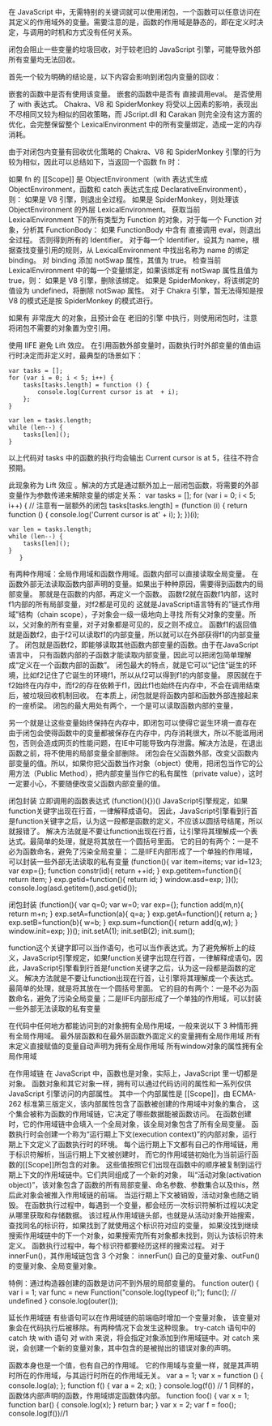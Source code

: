 在 JavaScript 中，无需特别的关键词就可以使用闭包，一个函数可以任意访问在其定义的作用域外的变量。需要注意的是，函数的作用域是静态的，即在定义时决定，与调用的时机和方式没有任何关系。

闭包会阻止一些变量的垃圾回收，对于较老旧的 JavaScript 引擎，可能导致外部所有变量均无法回收。

首先一个较为明确的结论是，以下内容会影响到闭包内变量的回收：

嵌套的函数中是否有使用该变量。
嵌套的函数中是否有 直接调用eval。
是否使用了 with 表达式。
Chakra、V8 和 SpiderMonkey 将受以上因素的影响，表现出不尽相同又较为相似的回收策略，而 JScript.dll 和 Carakan 则完全没有这方面的优化，会完整保留整个 LexicalEnvironment 中的所有变量绑定，造成一定的内存消耗。

由于对闭包内变量有回收优化策略的 Chakra、V8 和 SpiderMonkey 引擎的行为较为相似，因此可以总结如下，当返回一个函数 fn 时：

如果 fn 的 [[Scope]] 是 ObjectEnvironment（with 表达式生成 ObjectEnvironment，函数和 catch 表达式生成 DeclarativeEnvironment），则：
如果是 V8 引擎，则退出全过程。
如果是 SpiderMonkey，则处理该 ObjectEnvironment 的外层 LexicalEnvironment。
获取当前 LexicalEnvironment 下的所有类型为 Function 的对象，对于每一个 Function 对象，分析其 FunctionBody：
如果 FunctionBody 中含有 直接调用 eval，则退出全过程。
否则得到所有的 Identifier。
对于每一个 Identifier，设其为 name，根据查找变量引用的规则，从 LexicalEnvironment 中找出名称为 name 的绑定 binding。
对 binding 添加 notSwap 属性，其值为 true。
检查当前 LexicalEnvironment 中的每一个变量绑定，如果该绑定有 notSwap 属性且值为 true，则：
如果是 V8 引擎，删除该绑定。
如果是 SpiderMonkey，将该绑定的值设为 undefined，将删除 notSwap 属性。
对于 Chakra 引擎，暂无法得知是按 V8 的模式还是按 SpiderMonkey 的模式进行。

如果有 非常庞大 的对象，且预计会在 老旧的引擎 中执行，则使用闭包时，注意将闭包不需要的对象置为空引用。

使用 IIFE 避免 Lift 效应。
在引用函数外部变量时，函数执行时外部变量的值由运行时决定而非定义时，最典型的场景如下：

    var tasks = [];
    for (var i = 0; i < 5; i++) {
        tasks[tasks.length] = function () {
            console.log(Current cursor is at  + i);
        };
    }

    var len = tasks.length;
    while (len--) {
        tasks[len]();
    }
以上代码对 tasks 中的函数的执行均会输出 Current cursor is at 5，往往不符合预期。

此现象称为 Lift 效应 。解决的方式是通过额外加上一层闭包函数，将需要的外部变量作为参数传递来解除变量的绑定关系：
    var tasks = [];
    for (var i = 0; i < 5; i++) {
        // 注意有一层额外的闭包
        tasks[tasks.length] = (function (i) {
            return function () {
                console.log('Current cursor is at'  + i);
            };
        })(i);
 
    var len = tasks.length;
    while (len--) {
        tasks[len]();
    }
       }


有两种作用域：全局作用域和函数作用域。函数内部可以直接读取全局变量。
在函数外部无法读取函数内部声明的变量。如果出于种种原因，需要得到函数内的局部变量。
那就是在函数的内部，再定义一个函数。
函数f2就在函数f1内部，这时f1内部的所有局部变量，对f2都是可见的
这就是JavaScript语言特有的”链式作用域”结构（chain scope），子对象会一级一级地向上寻找
所有父对象的变量。所以，父对象的所有变量，对子对象都是可见的，反之则不成立。
函数f1的返回值就是函数f2，由于f2可以读取f1的内部变量，所以就可以在外部获得f1的内部变量了。
闭包就是函数f2，即能够读取其他函数内部变量的函数。由于在JavaScript语言中，
只有函数内部的子函数才能读取内部变量，因此可以把闭包简单理解成“定义在一个函数内部的函数”。
闭包最大的特点，就是它可以“记住”诞生的环境，比如f2记住了它诞生的环境f1，所以从f2可以得到f1的内部变量。
原因就在于f2始终在内存中，而f2的存在依赖于f1，因此f1也始终在内存中，不会在调用结束后，被垃圾回收机制回收。
在本质上，闭包就是将函数内部和函数外部连接起来的一座桥梁。
闭包的最大用处有两个，一个是可以读取函数内部的变量，

另一个就是让这些变量始终保持在内存中，即闭包可以使得它诞生环境一直存在
由于闭包会使得函数中的变量都被保存在内存中，内存消耗很大，所以不能滥用闭包，否则会造成网页的性能问题，在IE中可能导致内存泄露。解决方法是，在退出函数之前，将不使用的局部变量全部删除。
闭包会在父函数外部，改变父函数内部变量的值。所以，如果你把父函数当作对象（object）使用，把闭包当作它的公用方法（Public Method），把内部变量当作它的私有属性（private value），这时一定要小心，不要随便改变父函数内部变量的值。

闭包封装
立即调用的函数表达式  (function(){})()
JavaScript引擎规定，如果function关键字出现在行首，一律解释成语句。
因此，JavaScript引擎看到行首是function关键字之后，认为这一段都是函数的定义，不应该以圆括号结尾，所以就报错了。
解决方法就是不要让function出现在行首，让引擎将其理解成一个表达式。最简单的处理，就是将其放在一个圆括号里面。
它的目的有两个：一是不必为函数命名，避免了污染全局变量；
二是IIFE内部形成了一个单独的作用域，可以封装一些外部无法读取的私有变量
    (function(){
        var item=items;
        var id=123;
        var exp={};
        function constr(id){
            return ++id;
        }
        exp.getitem=function(){
            return item;
        }
        exp.getid=function(){
            return id;
        }
        window.asd=exp;
    })();
    console.log(asd.getitem(),asd.getid());


闭包封装
    (function(){
        var q=0;
         var w=0;
        var exp={};
        function add(m,n){
            return m+n;
        }
        exp.setA=function(a){
            q=a;
        }
        exp.getA=function(){
            return a;
        }
        exp.setB=function(b){
           w=b;
        }
        exp.sum=function(){
            return add(q,w);
        }
        window.init=exp;
    })();
    init.setA(1);
    init.setB(2);
    init.sum();


function这个关键字即可以当作语句，也可以当作表达式。为了避免解析上的歧义，JavaScript引擎规定，如果function关键字出现在行首，一律解释成语句。因此，JavaScript引擎看到行首是function关键字之后，认为这一段都是函数的定义。
解决方法就是不要让function出现在行首，让引擎将其理解成一个表达式。最简单的处理，就是将其放在一个圆括号里面。
它的目的有两个：一是不必为函数命名，避免了污染全局变量；二是IIFE内部形成了一个单独的作用域，可以封装一些外部无法读取的私有变量


在代码中任何地方都能访问到的对象拥有全局作用域，一般来说以下 3 种情形拥有全局作用域。
最外层函数和在最外层函数外面定义的变量拥有全局作用域
所有末定义直接赋值的变量自动声明为拥有全局作用域
所有window对象的属性拥有全局作用域 


在作用域链
在 JavaScript 中，函数也是对象，实际上，JavaScript 里一切都是对象。
函数对象和其它对象一样，拥有可以通过代码访问的属性和一系列仅供 JavaScript 引擎访问的内部属性。
其中一个内部属性是 [[Scope]]，由 ECMA-262 标准第三版定义，该内部属性包含了函数被创建的作用域中对象的集合，
这个集合被称为函数的作用域链，它决定了哪些数据能被函数访问。
在函数创建时，它的作用域链中会填入一个全局对象，该全局对象包含了所有全局变量。
函数执行时会创建一个称为“运行期上下文(execution context)”的内部对象，运行期上下文定义了函数执行时的环境。
每个运行期上下文都有自己的作用域链，用于标识符解析，当运行期上下文被创建时，
而它的作用域链初始化为当前运行函数的[[Scope]]所包含的对象。
这些值按照它们出现在函数中的顺序被复制到运行期上下文的作用域链中。它们共同组成了一个新的对象，
叫“活动对象(activation object)”，该对象包含了函数的所有局部变量、命名参数、参数集合以及this，然后此对象会被推入作用域链的前端。
当运行期上下文被销毁，活动对象也随之销毁。
在函数执行过程中，每遇到一个变量，都会经历一次标识符解析过程以决定从哪里获取和存储数据。
该过程从作用域链头部，也就是从活动对象开始搜索，查找同名的标识符，如果找到了就使用这个标识符对应的变量，
如果没找到继续搜索作用域链中的下一个对象，如果搜索完所有对象都未找到，则认为该标识符未定义。
函数执行过程中，每个标识符都要经历这样的搜索过程。
对于 innerFun()，其作用域链包含 3 个对象：
innerFun() 自己的变量对象、outFun()的变量对象、全局变量对象。

特例：通过构造器创建的函数是访问不到外层的局部变量的。
    function outer() {
        var i = 1;
        var func = new Function("console.log(typeof i);");
        func(); // undefined
    }
    console.log(outer());

延长作用域链
有些语句可以在作用域链的前端临时增加一个变量对象，
该变量对象会在代码执行后被移除。有两种情况下会发生这种现象。
try-catch 语句中的 catch 块
with 语句
对 with 来说，将会指定对象添加到作用域链中。对 catch 来说，会创建一个新的变量对象，其中包含的是被抛出的错误对象的声明。

函数本身也是一个值，也有自己的作用域。
它的作用域与变量一样，就是其声明时所在的作用域，与其运行时所在的作用域无关。
    var a = 1;
    var x = function () {
      console.log(a);
    };
    function f() {
      var a = 2;
      x();
    }
    console.log(f()) // 1
同样的，函数体内部声明的函数，作用域绑定函数体内部。
    function foo() {
      var x = 1;
      function bar() {
        console.log(x);
      }
      return bar;
    }
    var x = 2;
    var f = foo();
    console.log(f())//1